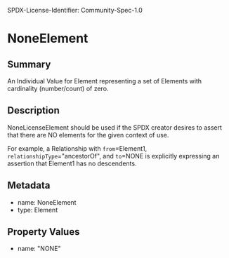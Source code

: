SPDX-License-Identifier: Community-Spec-1.0

# NoneElement

## Summary

An Individual Value for Element representing a set of Elements with
cardinality (number/count) of zero.

## Description

NoneLicenseElement should be used if the SPDX creator desires to assert that
there are NO elements for the given context of use.

For example, a Relationship with `from`=Element1, `relationshipType`="ancestorOf",
and `to`=NONE is explicitly expressing an assertion that Element1 has no descendents.

## Metadata

- name: NoneElement
- type: Element

## Property Values

- name: "NONE"
